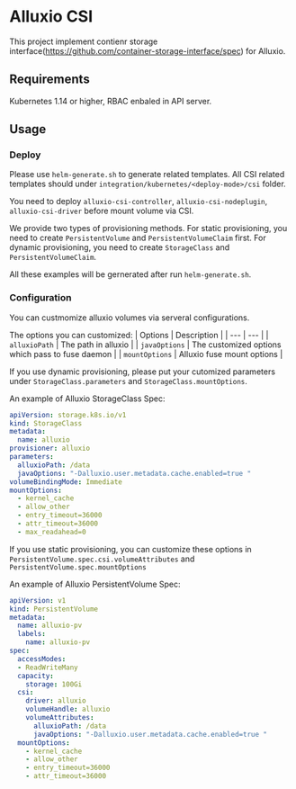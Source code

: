 # Alluxio CSI

This project implement contienr storage interface(https://github.com/container-storage-interface/spec) for Alluxio.

## Requirements

Kubernetes 1.14 or higher, RBAC enbaled in API server.

## Usage

### Deploy
Please use `helm-generate.sh` to generate related templates. All CSI related templates should under `integration/kubernetes/<deploy-mode>/csi` folder.

You need to deploy `alluxio-csi-controller`, `alluxio-csi-nodeplugin`, `alluxio-csi-driver` before mount volume via CSI.

We provide two types of provisioning methods. For static provisioning, you need to create `PersistentVolume` and `PersistentVolumeClaim` first.
For dynamic provisioning, you need to create `StorageClass` and  `PersistentVolumeClaim`.

All these examples will be gernerated after run `helm-generate.sh`.

### Configuration

You can custmomize alluxio volumes via serveral configurations.

The options you can customized:
| Options | Description |
| --- | --- |
| `alluxioPath` | The path in alluxio |
| `javaOptions` | The customized options which pass to fuse daemon |
| `mountOptions` | Alluxio fuse mount options |

If you use dynamic provisioning, please put your cutomized parameters under `StorageClass.parameters` and `StorageClass.mountOptions`.

An example of Alluxio StorageClass Spec:
```yaml
apiVersion: storage.k8s.io/v1
kind: StorageClass
metadata:
  name: alluxio
provisioner: alluxio
parameters:
  alluxioPath: /data
  javaOptions: "-Dalluxio.user.metadata.cache.enabled=true "
volumeBindingMode: Immediate
mountOptions:
  - kernel_cache
  - allow_other
  - entry_timeout=36000
  - attr_timeout=36000
  - max_readahead=0
```

If you use static provisioning, you can customize these options in `PersistentVolume.spec.csi.volumeAttributes` and `PersistentVolume.spec.mountOptions`

An example of Alluxio PersistentVolume Spec:
```yaml
apiVersion: v1
kind: PersistentVolume
metadata:
  name: alluxio-pv
  labels:
    name: alluxio-pv
spec:
  accessModes:
  - ReadWriteMany
  capacity:
    storage: 100Gi
  csi:
    driver: alluxio
    volumeHandle: alluxio
    volumeAttributes:
      alluxioPath: /data
      javaOptions: "-Dalluxio.user.metadata.cache.enabled=true "
  mountOptions:
    - kernel_cache
    - allow_other
    - entry_timeout=36000
    - attr_timeout=36000
```

